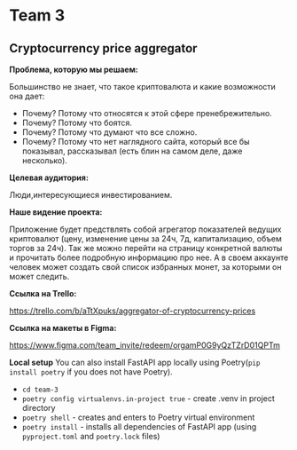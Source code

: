 # Team 3
## Cryptocurrency price aggregator


**Проблема, которую мы решаем:**

Большинство не знает, что такое криптовалюта и какие возможности она дает:
- Почему? Потому что относятся к этой сфере пренебрежительно.
- Почему? Потому что боятся.
- Почему? Потому что думают что все сложно.
- Почему? Потому что нет наглядного сайта, который все бы показывал, 
рассказывал (есть блин на самом деле, даже несколько).

**Целевая аудитория:**

Люди,интересующиеся инвестированием.

**Наше видение проекта:**

Приложение будет предствлять собой агрегатор показателей ведущих криптовалют (цену, изменение цены за 24ч, 7д,
капитализацию, объем торгов за 24ч).
Так же можно перейти на страницу конкретной валюты и прочитать более подробную информацию про нее.
А в своем аккаунте человек может создать свой список избранных монет, за которыми он может следить.

**Ссылка на Trello:**

https://trello.com/b/aTtXpuks/aggregator-of-cryptocurrency-prices

**Ссылка на макеты в Figma:**

https://www.figma.com/team_invite/redeem/orgamP0G9yQzTZrD01QPTm

**Local setup**
You can also install FastAPI app locally using Poetry(`pip install poetry` if you does not have Poetry).
- `cd team-3`
- `poetry config virtualenvs.in-project true` - create .venv in project directory
- `poetry shell` - creates and enters to Poetry virtual environment
- `poetry install` - installs all dependencies of FastAPI app (using `pyproject.toml` and `poetry.lock` files)